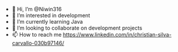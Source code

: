 - 👋 Hi, I’m @Niwin316
- 👀 I’m interested in development
- 🌱 I’m currently learning Java
- 💞️ I’m looking to collaborate on development projects
- 📫 How to reach me https://www.linkedin.com/in/christian-silva-carvallo-030b97146/

<!---
Niwin316/Niwin316 is a ✨ special ✨ repository because its `README.md` (this file) appears on your GitHub profile.
You can click the Preview link to take a look at your changes.
--->
